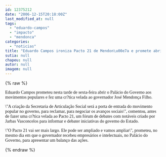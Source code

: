 ```yaml
---
id: 12375212
date: "2006-12-15T20:18:00Z"
last_modified_at: null
tags:
  - "eduardo-campos"
  - "impacto"
  - "mendonca"
categories:
  - "noticias"
title: "Eduardo Campos ironiza Pacto 21 de Mendon\u00e7a e promete abrir Pal\u00e1cio ao povo"
sutia: null
chapeu: null
autor: null
imagem: null
---
```

{% raw %}
<p><P><FONT face=Verdana>Eduardo Campos prometeu nesta tarde de sexta-feira abrir o Palácio do Governo aos movimentos populares e fez uma cr?tica velada ao governador José Mendonça Filho. </FONT></P></p>
<p><P><FONT face=Verdana>\"A criação da Secretaria de Articulação Social será a porta de entrada do movimento popular no governo, para reclamar, para negociar os avanços sociais\", comentou, antes de fazer uma cr?tica velada ao Pacto 21, um fórum de debates com notáveis criado por Jarbas Vasconcelos para informar e debater iniciativas do governo do Estado.</FONT></P></p>
<p><P><FONT face=Verdana>\"O Pacto 21 vai ser mais largo. Ele pode ser ampliado e vamos ampliar\", prometeu, no mesmo dia em que o governador recebeu empresários e intelectuais, no Palácio do Governo, para apresentar um balanço das ações.</FONT></P> </p>
{% endraw %}
